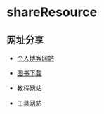 shareResource
=============

网址分享
--------

* [个人博客网站](url_blog.md)

* [图书下载](url_download.md)

* [教程网站](url_teach.md)

* [工具网站](url_tools.md)





